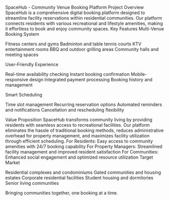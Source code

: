 SpaceHub - Community Venue Booking Platform
Project Overview
SpaceHub is a comprehensive digital booking platform designed to streamline facility reservations within residential communities. Our platform connects residents with various recreational and lifestyle amenities, making it effortless to book and enjoy community spaces.
Key Features
Multi-Venue Booking System

Fitness centers and gyms
Badminton and table tennis courts
KTV entertainment rooms
BBQ and outdoor grilling areas
Community halls and meeting spaces

User-Friendly Experience

Real-time availability checking
Instant booking confirmation
Mobile-responsive design
Integrated payment processing
Booking history and management

Smart Scheduling

Time slot management
Recurring reservation options
Automated reminders and notifications
Cancellation and rescheduling flexibility

Value Proposition
SpaceHub transforms community living by providing residents with seamless access to recreational facilities. Our platform eliminates the hassle of traditional booking methods, reduces administrative overhead for property management, and maximizes facility utilization through efficient scheduling.
For Residents: Easy access to community amenities with 24/7 booking capability
For Property Managers: Streamlined facility management and improved resident satisfaction
For Communities: Enhanced social engagement and optimized resource utilization
Target Market

Residential complexes and condominiums
Gated communities and housing estates
Corporate residential facilities
Student housing and dormitories
Senior living communities

Bringing communities together, one booking at a time.
